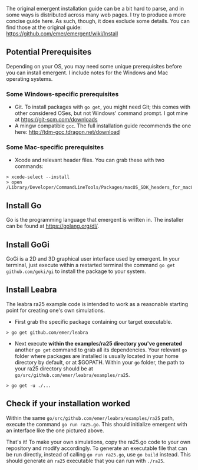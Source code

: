 The original emergent installation guide can be a bit hard to parse, and in some ways is distributed across many web pages. I try to produce a more concise guide here. As such, though, it does exclude some details. You can find those at the original guide: https://github.com/emer/emergent/wiki/Install

## Potential Prerequisites
Depending on your OS, you may need some unique prerequisites before you can install emergent. I include notes for the Windows and Mac operating systems.

### Some Windows-specific prerequisites
- Git. To install packages with `go get`, you might need Git; this comes with other considered OSes, but not Windows' command prompt. I got mine at https://git-scm.com/downloads
- A mingw compatible `gcc`. The full installation guide recommends the one here: http://tdm-gcc.tdragon.net/download

### Some Mac-specific prerequisites
- Xcode and relevant header files. You can grab these with two commands:
```
> xcode-select --install
> open /Library/Developer/CommandLineTools/Packages/macOS_SDK_headers_for_macOS_10.14.pkg
```

## Install Go
Go is the programming language that emergent is written in. The installer can be found at https://golang.org/dl/.

## Install GoGi
GoGi is a 2D and 3D graphical user interface used by emergent. In your terminal, just execute within a restarted terminal the command `go get github.com/goki/gi` to install the package to your system.

## Install Leabra
The leabra ra25 example code is intended to work as a reasonable starting point for creating one's own simulations.

* First grab the specific package containing our target executable.
```
> go get github.com/emer/leabra
```

* Next execute **within the examples/ra25 directory you've generated** another `go get` command to grab all its dependencies. Your relevant `go` folder where packages are installed is usually located in your home directory by default, or at $GOPATH. Within your `go` folder, the path to your ra25 directory should be at `go/src/github.com/emer/leabra/examples/ra25`.
```
> go get -u ./...
```

## Check if your installation worked
Within the same `go/src/github.com/emer/leabra/examples/ra25` path, execute the command `go run ra25.go`. This should initialize emergent with an interface like the one pictured above. 

That's it! To make your own simulations, copy the ra25.go code to your own repository and modify accordingly. To generate an executable file that can be run directly, instead of calling `go run ra25.go`, use `go build` instead. This should generate an `ra25` executable that you can run with `./ra25`. 
